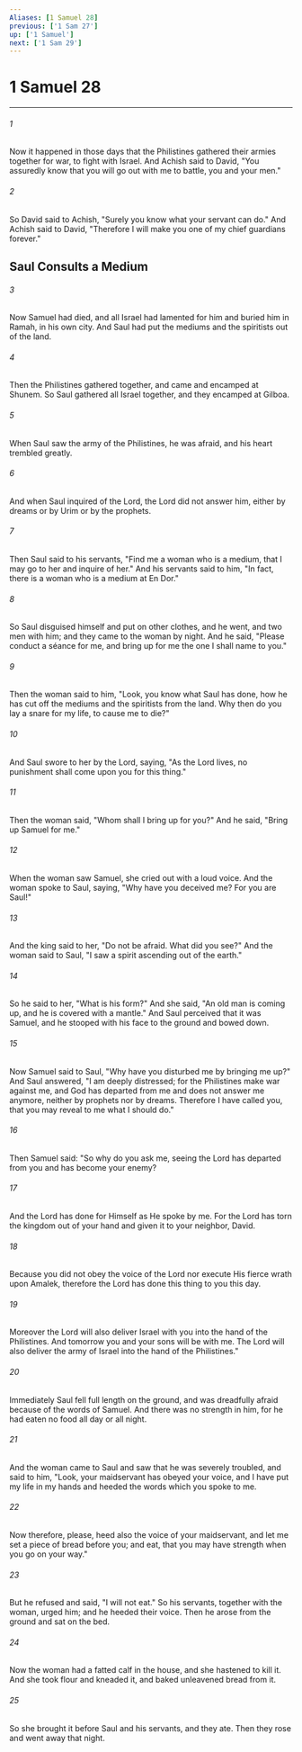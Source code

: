 ```yaml
---
Aliases: [1 Samuel 28]
previous: ['1 Sam 27']
up: ['1 Samuel']
next: ['1 Sam 29']
---
```

# 1 Samuel 28

***


###### 1 
Now it happened in those days that the Philistines gathered their armies together for war, to fight with Israel. And Achish said to David, "You assuredly know that you will go out with me to battle, you and your men." 

###### 2 
So David said to Achish, "Surely you know what your servant can do." And Achish said to David, "Therefore I will make you one of my chief guardians forever." 

## Saul Consults a Medium 

###### 3 
Now Samuel had died, and all Israel had lamented for him and buried him in Ramah, in his own city. And Saul had put the mediums and the spiritists out of the land. 

###### 4 
Then the Philistines gathered together, and came and encamped at Shunem. So Saul gathered all Israel together, and they encamped at Gilboa. 

###### 5 
When Saul saw the army of the Philistines, he was afraid, and his heart trembled greatly. 

###### 6 
And when Saul inquired of the Lord, the Lord did not answer him, either by dreams or by Urim or by the prophets. 

###### 7 
Then Saul said to his servants, "Find me a woman who is a medium, that I may go to her and inquire of her." And his servants said to him, "In fact, there is a woman who is a medium at En Dor." 

###### 8 
So Saul disguised himself and put on other clothes, and he went, and two men with him; and they came to the woman by night. And he said, "Please conduct a séance for me, and bring up for me the one I shall name to you." 

###### 9 
Then the woman said to him, "Look, you know what Saul has done, how he has cut off the mediums and the spiritists from the land. Why then do you lay a snare for my life, to cause me to die?" 

###### 10 
And Saul swore to her by the Lord, saying, "As the Lord lives, no punishment shall come upon you for this thing." 

###### 11 
Then the woman said, "Whom shall I bring up for you?" And he said, "Bring up Samuel for me." 

###### 12 
When the woman saw Samuel, she cried out with a loud voice. And the woman spoke to Saul, saying, "Why have you deceived me? For you are Saul!" 

###### 13 
And the king said to her, "Do not be afraid. What did you see?" And the woman said to Saul, "I saw a spirit ascending out of the earth." 

###### 14 
So he said to her, "What is his form?" And she said, "An old man is coming up, and he is covered with a mantle." And Saul perceived that it was Samuel, and he stooped with his face to the ground and bowed down. 

###### 15 
Now Samuel said to Saul, "Why have you disturbed me by bringing me up?" And Saul answered, "I am deeply distressed; for the Philistines make war against me, and God has departed from me and does not answer me anymore, neither by prophets nor by dreams. Therefore I have called you, that you may reveal to me what I should do." 

###### 16 
Then Samuel said: "So why do you ask me, seeing the Lord has departed from you and has become your enemy? 

###### 17 
And the Lord has done for Himself as He spoke by me. For the Lord has torn the kingdom out of your hand and given it to your neighbor, David. 

###### 18 
Because you did not obey the voice of the Lord nor execute His fierce wrath upon Amalek, therefore the Lord has done this thing to you this day. 

###### 19 
Moreover the Lord will also deliver Israel with you into the hand of the Philistines. And tomorrow you and your sons will be with me. The Lord will also deliver the army of Israel into the hand of the Philistines." 

###### 20 
Immediately Saul fell full length on the ground, and was dreadfully afraid because of the words of Samuel. And there was no strength in him, for he had eaten no food all day or all night. 

###### 21 
And the woman came to Saul and saw that he was severely troubled, and said to him, "Look, your maidservant has obeyed your voice, and I have put my life in my hands and heeded the words which you spoke to me. 

###### 22 
Now therefore, please, heed also the voice of your maidservant, and let me set a piece of bread before you; and eat, that you may have strength when you go on your way." 

###### 23 
But he refused and said, "I will not eat." So his servants, together with the woman, urged him; and he heeded their voice. Then he arose from the ground and sat on the bed. 

###### 24 
Now the woman had a fatted calf in the house, and she hastened to kill it. And she took flour and kneaded it, and baked unleavened bread from it. 

###### 25 
So she brought it before Saul and his servants, and they ate. Then they rose and went away that night.
